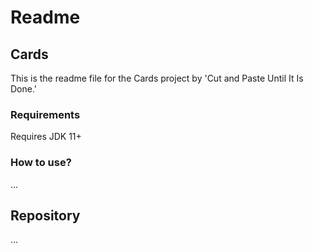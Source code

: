 # Readme

## Cards
This is the readme file for the Cards project by 'Cut and Paste Until
It Is Done.'

### Requirements
Requires JDK 11+

### How to use?
...
## Repository
...
